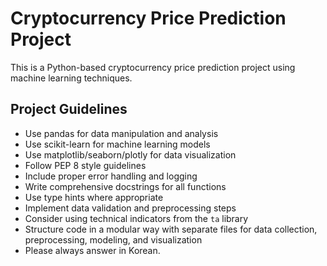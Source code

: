 <!-- Use this file to provide workspace-specific custom instructions to Copilot. For more details, visit https://code.visualstudio.com/docs/copilot/copilot-customization#_use-a-githubcopilotinstructionsmd-file -->

# Cryptocurrency Price Prediction Project

This is a Python-based cryptocurrency price prediction project using machine learning techniques.

## Project Guidelines

- Use pandas for data manipulation and analysis
- Use scikit-learn for machine learning models
- Use matplotlib/seaborn/plotly for data visualization
- Follow PEP 8 style guidelines
- Include proper error handling and logging
- Write comprehensive docstrings for all functions
- Use type hints where appropriate
- Implement data validation and preprocessing steps
- Consider using technical indicators from the `ta` library
- Structure code in a modular way with separate files for data collection, preprocessing, modeling, and visualization
- Please always answer in Korean.
